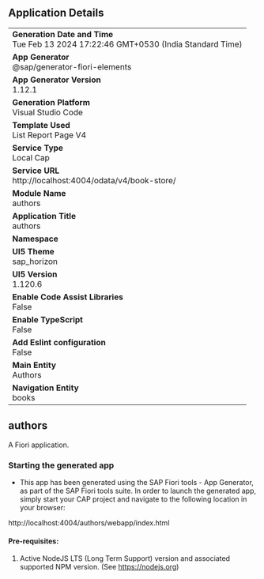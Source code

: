 ## Application Details
|               |
| ------------- |
|**Generation Date and Time**<br>Tue Feb 13 2024 17:22:46 GMT+0530 (India Standard Time)|
|**App Generator**<br>@sap/generator-fiori-elements|
|**App Generator Version**<br>1.12.1|
|**Generation Platform**<br>Visual Studio Code|
|**Template Used**<br>List Report Page V4|
|**Service Type**<br>Local Cap|
|**Service URL**<br>http://localhost:4004/odata/v4/book-store/
|**Module Name**<br>authors|
|**Application Title**<br>authors|
|**Namespace**<br>|
|**UI5 Theme**<br>sap_horizon|
|**UI5 Version**<br>1.120.6|
|**Enable Code Assist Libraries**<br>False|
|**Enable TypeScript**<br>False|
|**Add Eslint configuration**<br>False|
|**Main Entity**<br>Authors|
|**Navigation Entity**<br>books|

## authors

A Fiori application.

### Starting the generated app

-   This app has been generated using the SAP Fiori tools - App Generator, as part of the SAP Fiori tools suite.  In order to launch the generated app, simply start your CAP project and navigate to the following location in your browser:

http://localhost:4004/authors/webapp/index.html

#### Pre-requisites:

1. Active NodeJS LTS (Long Term Support) version and associated supported NPM version.  (See https://nodejs.org)


